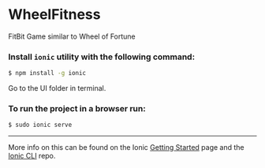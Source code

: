 # WheelFitness
FitBit Game similar to Wheel of Fortune


### Install `ionic` utility with the following command:

```bash
$ npm install -g ionic
```

Go to the UI folder in terminal.


### To run the project in a browser run:

```bash
$ sudo ionic serve
```

----
More info on this can be found on the Ionic [Getting Started](http://ionicframework.com/getting-started) page and the [Ionic CLI](https://github.com/driftyco/ionic-cli) repo.